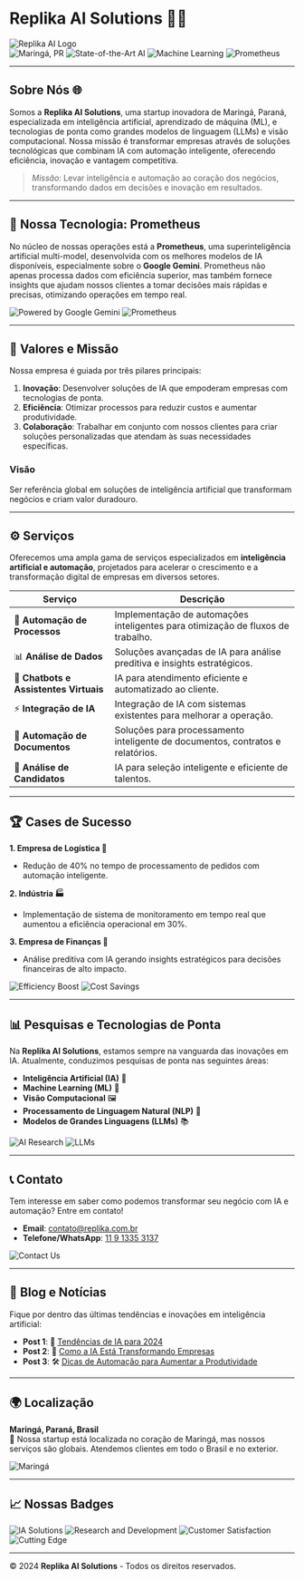 # Replika AI Solutions 🚀🤖  
![Replika AI Logo](https://via.placeholder.com/150)  
![Maringá, PR](https://img.shields.io/badge/Maring%C3%A1%2C%20PR-Headquarters-green)
![State-of-the-Art AI](https://img.shields.io/badge/AI-State--of--the--Art-blue)
![Machine Learning](https://img.shields.io/badge/Machine%20Learning-Innovation-orange)
![Prometheus](https://img.shields.io/badge/Prometheus-Multi--Model%20Super%20AI-yellow)

---

## Sobre Nós 🌐  

Somos a **Replika AI Solutions**, uma startup inovadora de Maringá, Paraná, especializada em inteligência artificial, aprendizado de máquina (ML), e tecnologias de ponta como grandes modelos de linguagem (LLMs) e visão computacional. Nossa missão é transformar empresas através de soluções tecnológicas que combinam IA com automação inteligente, oferecendo eficiência, inovação e vantagem competitiva.  
> *Missão*: Levar inteligência e automação ao coração dos negócios, transformando dados em decisões e inovação em resultados.

---

## 🧠 **Nossa Tecnologia: Prometheus**  
No núcleo de nossas operações está a **Prometheus**, uma superinteligência artificial multi-model, desenvolvida com os melhores modelos de IA disponíveis, especialmente sobre o **Google Gemini**. Prometheus não apenas processa dados com eficiência superior, mas também fornece insights que ajudam nossos clientes a tomar decisões mais rápidas e precisas, otimizando operações em tempo real.

![Powered by Google Gemini](https://img.shields.io/badge/Powered%20by-Google%20Gemini-blueviolet)
![Prometheus](https://img.shields.io/badge/Prometheus-High%20Performance-red)

---

## 🎯 **Valores e Missão**  
Nossa empresa é guiada por três pilares principais:  
1. **Inovação**: Desenvolver soluções de IA que empoderam empresas com tecnologias de ponta.  
2. **Eficiência**: Otimizar processos para reduzir custos e aumentar produtividade.  
3. **Colaboração**: Trabalhar em conjunto com nossos clientes para criar soluções personalizadas que atendam às suas necessidades específicas.

### Visão  
Ser referência global em soluções de inteligência artificial que transformam negócios e criam valor duradouro.

---

## ⚙️ **Serviços**  
Oferecemos uma ampla gama de serviços especializados em **inteligência artificial e automação**, projetados para acelerar o crescimento e a transformação digital de empresas em diversos setores.

| Serviço | Descrição |
|---------|-----------|
| 🔄 **Automação de Processos** | Implementação de automações inteligentes para otimização de fluxos de trabalho. |
| 📊 **Análise de Dados** | Soluções avançadas de IA para análise preditiva e insights estratégicos. |
| 💬 **Chatbots e Assistentes Virtuais** | IA para atendimento eficiente e automatizado ao cliente. |
| ⚡ **Integração de IA** | Integração de IA com sistemas existentes para melhorar a operação. |
| 📝 **Automação de Documentos** | Soluções para processamento inteligente de documentos, contratos e relatórios. |
| 👤 **Análise de Candidatos** | IA para seleção inteligente e eficiente de talentos. |

---

## 🏆 **Cases de Sucesso**  
**1. Empresa de Logística 🚚**  
- Redução de 40% no tempo de processamento de pedidos com automação inteligente.

**2. Indústria 🏭**  
- Implementação de sistema de monitoramento em tempo real que aumentou a eficiência operacional em 30%.

**3. Empresa de Finanças 💼**  
- Análise preditiva com IA gerando insights estratégicos para decisões financeiras de alto impacto.

![Efficiency Boost](https://img.shields.io/badge/Efficiency%20Boost-30%25-green)
![Cost Savings](https://img.shields.io/badge/Cost%20Savings-40%25-brightgreen)

---

## 📊 **Pesquisas e Tecnologias de Ponta**  
Na **Replika AI Solutions**, estamos sempre na vanguarda das inovações em IA. Atualmente, conduzimos pesquisas de ponta nas seguintes áreas:

- **Inteligência Artificial (IA)** 🧠
- **Machine Learning (ML)** 🤖
- **Visão Computacional** 🖼️
- **Processamento de Linguagem Natural (NLP)** 💬
- **Modelos de Grandes Linguagens (LLMs)** 📚
  
![AI Research](https://img.shields.io/badge/AI-Research-blue)
![LLMs](https://img.shields.io/badge/LLMs-Advanced-yellow)

---

## 📞 **Contato**  
Tem interesse em saber como podemos transformar seu negócio com IA e automação? Entre em contato!

- **Email**: [contato@replika.com.br](mailto:contato@replika.com.br)
- **Telefone/WhatsApp**: [11 9 1335 3137](tel:+5511913353137)
  
![Contact Us](https://img.shields.io/badge/Contact%20Us-24%2F7%20Support-red)

---

## 📰 **Blog e Notícias**  
Fique por dentro das últimas tendências e inovações em inteligência artificial:

- **Post 1**: 🚀 [Tendências de IA para 2024](#)
- **Post 2**: 🧠 [Como a IA Está Transformando Empresas](#)
- **Post 3**: 🛠️ [Dicas de Automação para Aumentar a Produtividade](#)

---

## 🌍 **Localização**  
**Maringá, Paraná, Brasil**  
📍 Nossa startup está localizada no coração de Maringá, mas nossos serviços são globais. Atendemos clientes em todo o Brasil e no exterior.

![Maringá](https://img.shields.io/badge/Location-Maring%C3%A1%2C%20PR-green)

---

## 📈 **Nossas Badges**  
![IA Solutions](https://img.shields.io/badge/IA-Solutions-blue)
![Research and Development](https://img.shields.io/badge/R%26D-Innovation-yellow)
![Customer Satisfaction](https://img.shields.io/badge/Customer%20Satisfaction-99%25-brightgreen)
![Cutting Edge](https://img.shields.io/badge/Technology-Cutting%20Edge-orange)

---

© 2024 **Replika AI Solutions** - Todos os direitos reservados.  
